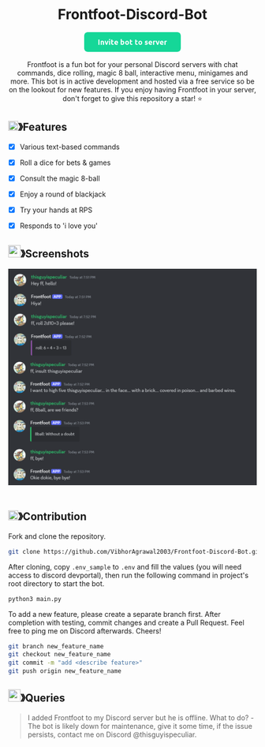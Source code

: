 <div align="center">
  <h1 align="center">Frontfoot-Discord-Bot</h1>
<p align="center">

[<img src="images/button.png" height="40"/>](https://discord.com/oauth2/authorize?client_id=1175204727500312616)

</p>

<p align="center">
    Frontfoot is a fun bot for your personal Discord servers with chat commands, dice rolling, magic 8 ball, interactive menu, minigames and more. This bot is in active development and hosted via a free service so be on the lookout for new features. If you enjoy having Frontfoot in your server, don't forget to give this repository a star! ⭐
</p>

</div>


<!-- ABOUT THE PROJECT -->

## <img src="https://cdn.discordapp.com/emojis/852881450667081728.gif" width="20px" height="20px">》Features
- [x] Various text-based commands
- [x] Roll a dice for bets & games
- [x] Consult the magic 8-ball
- [x] Enjoy a round of blackjack
- [x] Try your hands at RPS 
- [x] Responds to 'i love you'


## <img src="https://cdn.discordapp.com/emojis/1009754836314628146.gif" width="25px" height="25px">》Screenshots
<div>
    <img src="images/screenshot.png" /><br /><br />
</div>

## <img src="https://cdn.discordapp.com/emojis/852881450667081728.gif" width="20px" height="20px">》Contribution


Fork and clone the repository.
```bash
git clone https://github.com/VibhorAgrawal2003/Frontfoot-Discord-Bot.git
```

After cloning, copy `.env_sample` to `.env` and fill the values (you will need access to discord devportal), then run the following command in project's root directory to start the bot.

```bash
python3 main.py
```

To add a new feature, please create a separate branch first. After completion with testing, commit changes and create a Pull Request. Feel free to ping me on Discord afterwards. Cheers!

```bash
git branch new_feature_name
git checkout new_feature_name
git commit -m "add <describe feature>"
git push origin new_feature_name
```


## <img src="https://cdn.discordapp.com/emojis/1009754836314628146.gif" width="25px" height="25px">》Queries

> I added Frontfoot to my Discord server but he is offline. What to do?
-The bot is likely down for maintenance, give it some time, if the issue persists, contact me on Discord @thisguyispeculiar.
